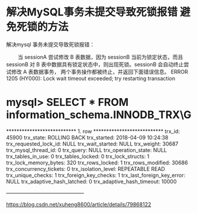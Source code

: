 
# 解决MySQL事务未提交导致死锁报错 避免死锁的方法
解决mysql 事务未提交导致死锁报错：

        当 sessionA 尝试修改 B 表数据，因为 sessionB 当前为锁定状态，而且 sessionB 对 B 表中数据具有锁定状态中，则出现死锁。sessionB 会自动终止尝试修改 A 表数据事务， 两个事务操作都被终止，并返回下面错误信息。
ERROR 1205 (HY000): Lock wait timeout exceeded; try restarting transaction

# mysql> SELECT * FROM information_schema.INNODB_TRX\G
*************************** 1. row ***************************
                    trx_id: 45900
                 trx_state: ROLLING BACK
               trx_started: 2018-04-09 10:24:38
     trx_requested_lock_id: NULL
          trx_wait_started: NULL
                trx_weight: 30687
       trx_mysql_thread_id: 0
                 trx_query: NULL
       trx_operation_state: NULL
         trx_tables_in_use: 0
         trx_tables_locked: 0
          trx_lock_structs: 1
     trx_lock_memory_bytes: 320
           trx_rows_locked: 1
         trx_rows_modified: 30686
   trx_concurrency_tickets: 0
       trx_isolation_level: REPEATABLE READ
         trx_unique_checks: 1
    trx_foreign_key_checks: 1
trx_last_foreign_key_error: NULL
 trx_adaptive_hash_latched: 0
 trx_adaptive_hash_timeout: 10000

———————————————

https://blog.csdn.net/xuheng8600/article/details/79868122



